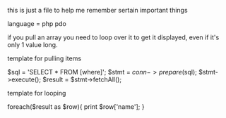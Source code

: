 this is just a file to help me remember sertain important things

language = php pdo

if you pull an array you need to loop over it to get it displayed, even if it's only 1 value long.


template for pulling items

$sql = 'SELECT * FROM [where]';
$stmt = $conn->prepare($sql);
$stmt->execute();
$result = $stmt->fetchAll();

template for looping

foreach($result as $row){
    print $row['name'];
}